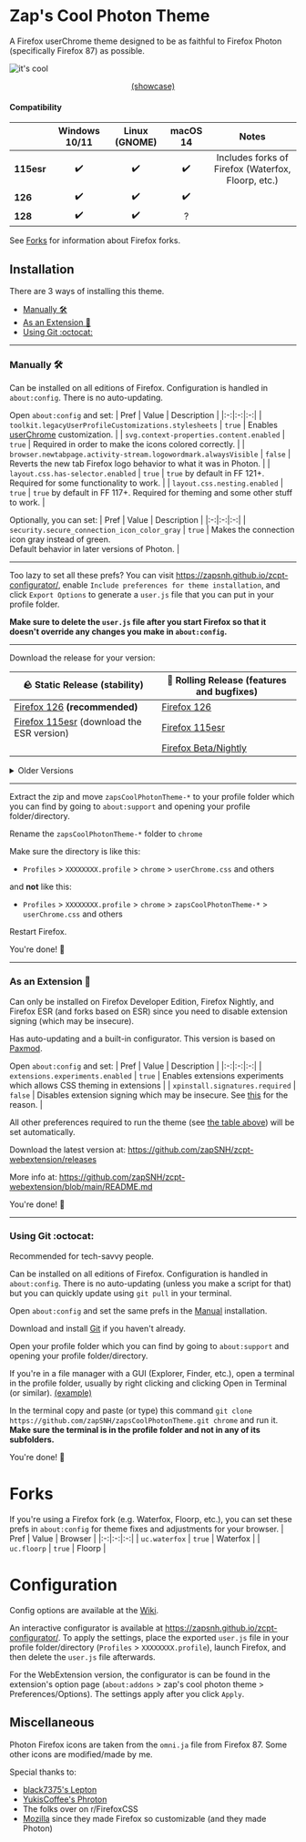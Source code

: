 # Zap's Cool Photon Theme
A Firefox userChrome theme designed to be as faithful to Firefox Photon (specifically Firefox 87) as possible.

![it's cool](https://github.com/zapSNH/zapsCoolPhotonTheme/assets/134786889/5b0dbcc3-78f2-497e-a949-39f0fdfa63cf)
<p align="center"><a href="https://github.com/zapSNH/zapsCoolPhotonTheme/wiki/Showcase">(showcase)</a></p>

#### Compatibility
| | Windows 10/11 | Linux (GNOME) | macOS 14 | Notes |
|-|:-:|:-:|:-:|:-:|
| **115esr** | ✔️ | ✔️ | ✔️ | Includes forks of Firefox (Waterfox, Floorp, etc.) |
| **126** | ✔️ | ✔️ | ✔️ | |
| **128** | ✔️ | ✔️ | ? | |

See [Forks](#forks) for information about Firefox forks.

## Installation
There are 3 ways of installing this theme.
* [Manually 🛠](#manually-)
* [As an Extension 🧩](#as-an-extension-)
* [Using Git :octocat:](#using-git-octocat)
  
____
### Manually 🛠
Can be installed on all editions of Firefox. Configuration is handled in `about:config`. There is no auto-updating.

Open `about:config` and set:
| Pref | Value | Description |
|:-:|:-:|:-:|
| `toolkit.legacyUserProfileCustomizations.stylesheets` | `true` | Enables [userChrome](https://www.userchrome.org/) customization. |
| `svg.context-properties.content.enabled` | `true` | Required in order to make the icons colored correctly. |
| `browser.newtabpage.activity-stream.logowordmark.alwaysVisible` | `false` | Reverts the new tab Firefox logo behavior to what it was in Photon. |
| `layout.css.has-selector.enabled` | `true` | `true` by default in FF 121+. Required for some functionality to work. |
| `layout.css.nesting.enabled` | `true` | `true` by default in FF 117+. Required for theming and some other stuff to work. |

Optionally, you can set:
| Pref | Value | Description |
|:-:|:-:|:-:|
| `security.secure_connection_icon_color_gray` | `true` | Makes the connection icon gray instead of green.<br>Default behavior in later versions of Photon. |
____
Too lazy to set all these prefs? You can visit https://zapsnh.github.io/zcpt-configurator/, enable `Include preferences for theme installation`, and click `Export Options` to generate a `user.js` file that you can put in your profile folder.

**Make sure to delete the `user.js` file after you start Firefox so that it doesn't override any changes you make in `about:config`.**
____

Download the release for your version:

| __🪨 Static Release (stability)__ | __🛞 Rolling Release (features and bugfixes)__ |
|-|-|
| [Firefox 126](https://github.com/zapSNH/zapsCoolPhotonTheme/releases/tag/v126) **(recommended)**             | [Firefox 126](https://github.com/zapSNH/zapsCoolPhotonTheme/archive/refs/heads/main.zip)             |
| [Firefox 115esr](https://github.com/zapSNH/zapsCoolPhotonTheme/releases/tag/v126) (download the ESR version) | [Firefox 115esr](https://github.com/zapSNH/zapsCoolPhotonTheme/archive/refs/heads/115esr.zip)        |
|                                                                                                              | [Firefox Beta/Nightly](https://github.com/zapSNH/zapsCoolPhotonTheme/archive/refs/heads/nightly.zip) |

<details>
	<summary>Older Versions</summary>

* [Firefox 99](https://github.com/zapSNH/zapsCoolPhotonTheme/archive/refs/heads/archive-v99.zip)
* [Firefox 116 - 119](https://github.com/zapSNH/zapsCoolPhotonTheme/archive/refs/heads/119.zip)
* [Other Versions (FF 120+)](https://github.com/zapSNH/zapsCoolPhotonTheme/releases)
</details>

____

Extract the zip and move `zapsCoolPhotonTheme-*` to your profile folder which you can find by going to `about:support` and opening your profile folder/directory.

Rename the `zapsCoolPhotonTheme-*` folder to `chrome`

Make sure the directory is like this:
* `Profiles` > `XXXXXXXX.profile` > `chrome` > `userChrome.css` and others

and **not** like this:
* `Profiles` > `XXXXXXXX.profile` > `chrome` > `zapsCoolPhotonTheme-*` > `userChrome.css` and others

Restart Firefox.

You're done! 🎉

____

### As an Extension 🧩
Can only be installed on Firefox Developer Edition, Firefox Nightly, and Firefox ESR (and forks based on ESR) since you need to disable extension signing (which may be insecure).

Has auto-updating and a built-in configurator.
This version is based on [Paxmod](https://github.com/numirias/paxmod).

Open `about:config` and set:
| Pref | Value | Description |
|:-:|:-:|:-:|
| `extensions.experiments.enabled`  | `true` | Enables extensions experiments which allows CSS theming in extensions |
| `xpinstall.signatures.required` | `false` | Disables extension signing which may be insecure. See [this](https://github.com/numirias/paxmod#why-cant-i-install-paxmod-as-a-verified-extension-through-mozilla) for the reason.  |
  
All other preferences required to run the theme (see [the table above](#manually-)) will be set automatically.

Download the latest version at: https://github.com/zapSNH/zcpt-webextension/releases

More info at: https://github.com/zapSNH/zcpt-webextension/blob/main/README.md

You're done! 🎉

____

### Using Git :octocat:
Recommended for tech-savvy people.

Can be installed on all editions of Firefox. Configuration is handled in `about:config`. There is no auto-updating (unless you make a script for that) but you can quickly update using `git pull` in your terminal.

Open `about:config` and set the same prefs in the [Manual](#manually-) installation.

Download and install [Git](https://git-scm.com/) if you haven't already.

Open your profile folder which you can find by going to `about:support` and opening your profile folder/directory.

If you're in a file manager with a GUI (Explorer, Finder, etc.), open a terminal in the profile folder, usually by right clicking and clicking Open in Terminal (or similar). [(example)](https://github.com/zapSNH/zapsCoolPhotonTheme/assets/134786889/c35ffc7d-0343-479a-9366-72d56833c4c3)

In the terminal copy and paste (or type) this command `git clone https://github.com/zapSNH/zapsCoolPhotonTheme.git chrome` and run it. **Make sure the terminal is in the profile folder and not in any of its subfolders.**

You're done! 🎉

# Forks
If you're using a Firefox fork (e.g. Waterfox, Floorp, etc.), you can set these prefs in `about:config` for theme fixes and adjustments for your browser.
| Pref | Value | Browser |
|:-:|:-:|:-:|
| `uc.waterfox` | `true` | Waterfox |
| `uc.floorp` | `true` | Floorp |

# Configuration
Config options are available at the [Wiki](https://github.com/zapSNH/zapsCoolPhotonTheme/wiki/Config-Options).

An interactive configurator is available at https://zapsnh.github.io/zcpt-configurator/. To apply the settings, place the exported `user.js` file in your profile folder/directory (`Profiles` > `XXXXXXXX.profile`), launch Firefox, and then delete the `user.js` file afterwards.

For the WebExtension version, the configurator is can be found in the extension's option page (`about:addons` > zap's cool photon theme > Preferences/Options). The settings apply after you click `Apply`.

## Miscellaneous
Photon Firefox icons are taken from the `omni.ja` file from Firefox 87.
Some other icons are modified/made by me.

Special thanks to:
- [black7375's Lepton](https://github.com/black7375/Firefox-UI-Fix)
- [YukisCoffee's Phroton](https://github.com/YukisCoffee/phroton/)
- The folks over on r/FirefoxCSS
- [Mozilla](https://www.mozilla.org/) since they made Firefox so customizable (and they made Photon)
